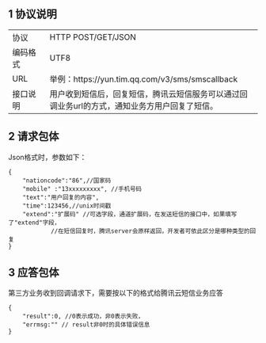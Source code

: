 ## 1 协议说明
<table style="display:table;width:100%">
  <tbody>
    <tr>
      <td style="width:15%;">
        协议
      </td>
      <td>
        HTTP POST/GET/JSON
        <br />
      </td>
    </tr>
    <tr>
      <td>
        编码格式
      </td>
      <td>
        UTF8
      </td>
    </tr>
    <tr>
      <td>
        URL
      </td>
      <td>
		举例：https://yun.tim.qq.com/v3/sms/smscallback
      </td>
    </tr>
    <tr>
      <td>
        接口说明
      </td>
      <td>
		用户收到短信后，回复短信，腾讯云短信服务可以通过回调业务url的方式，通知业务方用户回复了短信。
      </td>
    </tr>
  </tbody>
</table>

## 2	请求包体
Json格式时，参数如下：
```
{
    "nationcode":"86",//国家码
    "mobile" :"13xxxxxxxxx", //手机号码
    "text":"用户回复的内容",
    "time":123456,//unix时间戳
    "extend":"扩展码" //可选字段，通道扩展码，在发送短信的接口中，如果填写了"extend"字段，
			//在短信回复时，腾讯server会原样返回，开发者可依此区分是哪种类型的回复
}
```

## 3	应答包体
第三方业务收到回调请求下，需要按以下的格式给腾讯云短信业务应答
```
{ 
    "result":0, //0表示成功，非0表示失败，
    "errmsg:"" // result非0时的具体错误信息
}
```